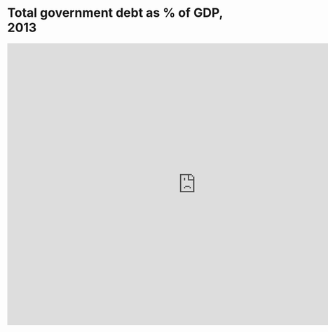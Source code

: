 # Total government debt as % of GDP, 2013
<iframe src="https://data.oecd.org/chart/65JM" width="860" height="645" style="border: 0" mozallowfullscreen="true" webkitallowfullscreen="true" allowfullscreen="true"><a href="https://data.oecd.org/chart/65JM" target="_blank">OECD Chart: General government debt, Total, % of GDP, Annual, 2013</a></iframe>
